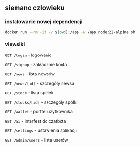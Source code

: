 ## siemano czlowieku

### instalowanie nowej dependencji

```bash
docker run --rm -it -v $(pwd):/app -w /app node:22-alpine sh
```

### viewsiki
`GET /login` - logowanie

`GET /signup` - zakładanie konta

`GET /news` - lista newsów

`GET /news/[id]` - szczegóły newsa

`GET /stock` - lista spółek

`GET /stocks/[id]` - szczegóły spółki

`GET /wallet` - portfel uzytkownika

`GET /ai` - interfest do czatbota

`GET /settings` - ustawienia aplikacji

`GET /admin/users` - lista userów

